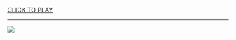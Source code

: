 
<a href="https://premium76.site?title=papa's_pizzeria_games_unblocked&ref=13M">CLICK TO PLAY</a></h3>
<hr>

<a href="https://premium76.site?title=papa's_pizzeria_games_unblocked&ref=13M"><img src="https://clearcache.store/games.png"></a>


